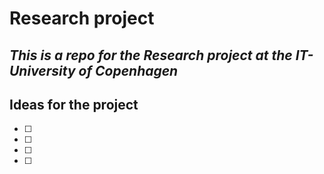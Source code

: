 # Research project
## *This is a repo for the Research project at the IT-University of Copenhagen*

## Ideas for the project
- [ ] 
- [ ]
- [ ]
- [ ]